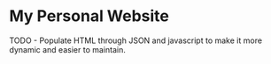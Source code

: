 # My Personal Website

TODO - Populate HTML through JSON and javascript to make it more dynamic and easier to maintain.
